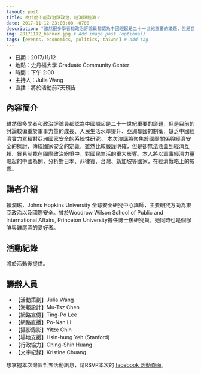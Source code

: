 ```yaml
---
layout: post
title: 為什麼不能政治歸政治，經濟歸經濟？
date: 2017-11-12 23:00:00 -0700
description: "雖然很多學者和政治評論員都認為中國崛起是二十一世紀重要的議題，但是目前的討論較偏重於軍事力量的成長、人民生活水準提升、亞洲鄰國的制衡，缺乏中國經濟實力累積對亞洲國家安全的系統性研究。本次演講將聚焦於國際關係與經濟安全的探討，傳統國家安全的定義，雖然比較嚴謹明確，但是卻無法涵蓋到經濟互賴、貿易制裁在國際政治紛爭中，對國民生活的重大影響。" # Add post description (optional)
img: 20171112_banner.jpg # Add image post (optional)
tags: [events, economics, politics, taiwan] # add tag
---
```



- 日期：2017/11/12
- 地點：史丹福大學 Graduate Community Center
- 時間：下午 2:00
- 主持人：Julia Wang
- 直播：將於活動前7天預告

## 內容簡介

雖然很多學者和政治評論員都認為中國崛起是二十一世紀重要的議題，但是目前的討論較偏重於軍事力量的成長、人民生活水準提升、亞洲鄰國的制衡，缺乏中國經濟實力累積對亞洲國家安全的系統性研究。
本次演講將聚焦於國際關係與經濟安全的探討，傳統國家安全的定義，雖然比較嚴謹明確，但是卻無法涵蓋到經濟互賴、貿易制裁在國際政治紛爭中，對國民生活的重大影響。本人將以軍事經濟力量崛起的中國為例，分析對日本、菲律賓、台灣、新加坡等國家，在經濟戰略上的影響。

## 講者介紹

賴潤瑤，Johns Hopkins University 全球安全研究中心講師，主要研究方向為東亞政治以及國際安全。曾於Woodrow Wilson School of Public and International Affairs, Princeton University擔任博士後研究員。她同時也是個咖啡與雞尾酒的愛好者。

## 活動紀錄

將於活動後提供。


## 籌辦人員

- 【活動策劃】Julia Wang  
- 【海報設計】Mu-Tsz Chen
- 【網路宣傳】Ting-Po Lee
- 【網路直播】Po-Nan Li
- 【攝影錄影】Yitze Chin
- 【場地支援】Hsin-hung Yeh (Stanford)
- 【行政協力】Ching-Shin Huang
- 【文字紀錄】Kristine Chuang 

想掌握本次灣區哲五活動訊息，請RSVP本次的 [facebook 活動頁面](https://www.facebook.com/events/606921076365716)。
